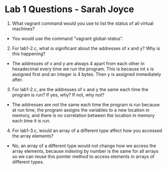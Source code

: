 # Lab 1 Questions - Sarah Joyce
1. What vagrant command would you use to list the status of all virtual machines?
  - You would use the command "vagrant global-status".

2. For lab1-2.c, what is significant about the addresses of x and y? Why is this happening?
  - The addresses of x and y are always 4 apart from each other in hexadecimal every time we run the program. This is because int x is assigned first and an integer is 4 bytes. Then y is assigned immediately after.

3. For lab1-2.c, are the addresses of x and y the same each time the program is run? If yes, why? If not, why not?
  - The addresses are not the same each time the program is run because at run time, the program assigns the variables to a new location in memory, and there is no correlation between the location in memory each time it is run.

4. For lab1-3.c, would an array of a different type affect how you accessed the array elements?
  - No, an array of a different type would not change how we access the array elements, because indexing by number is the same for all arrays so we can reuse this pointer method to access elements in arrays of different types.
